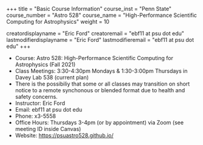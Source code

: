 +++
title = "Basic Course Information"
course_inst = "Penn State"
course_number = "Astro 528"
course_name = "High-Performance Scientific Computing for Astrophysics"
weight = 10

creatordisplayname = "Eric Ford"
creatoremail = "ebf11 at psu dot edu"
lastmodifierdisplayname = "Eric Ford"
lastmodifieremail = "ebf11 at psu dot edu"
+++

- Course: Astro 528: High-Performance Scientific Computing for Astrophysics (Fall 2021)
- Class Meetings: 3:30-4:30pm Mondays &amp; 1:30-3:00pm Thursdays in Davey Lab 538 (current plan)
- There is the possibiliy that some or all classes may transition on short notice to a remote synchonous or blended format due to health and safety concerns.  
- Instructor: Eric Ford
- Email: ebf11 at psu dot edu
- Phone: x3-5558
- Office Hours: Thursdays 3-4pm (or by appointment) via Zoom (see meeting ID inside Canvas)
- Website: https://psuastro528.github.io/

